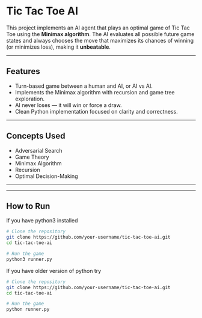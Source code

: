 # Tic Tac Toe AI

This project implements an AI agent that plays an optimal game of Tic Tac Toe using the **Minimax algorithm**. The AI evaluates all possible future game states and always chooses the move that maximizes its chances of winning (or minimizes loss), making it **unbeatable**.


---

## Features

- Turn-based game between a human and AI, or AI vs AI.
- Implements the Minimax algorithm with recursion and game tree exploration.
- AI never loses — it will win or force a draw.
- Clean Python implementation focused on clarity and correctness.

---

## Concepts Used

- Adversarial Search
- Game Theory
- Minimax Algorithm
- Recursion
- Optimal Decision-Making

---


---

## How to Run

If you have python3 installed

```bash
# Clone the repository
git clone https://github.com/your-username/tic-tac-toe-ai.git
cd tic-tac-toe-ai

# Run the game
python3 runner.py
```

If you have older version of python try

```bash
# Clone the repository
git clone https://github.com/your-username/tic-tac-toe-ai.git
cd tic-tac-toe-ai

# Run the game
python runner.py
```


